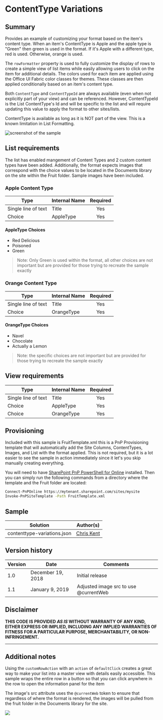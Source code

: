 # ContentType Variations

## Summary
Provides an example of customizing your format based on the item's content type. When an item's ContentType is Apple and the apple type is "Green" then green is used in the format. If it's Apple with a different type, red is used. Otherwise, orange is used.

The `rowFormatter` property is used to fully customize the display of rows to create a simple view of list items while easily allowing users to click on the item for additional details. The colors used for each item are applied using the Office UI Fabric color classes for themes. These classes are then applied conditionally based on an item's content type.

Both `ContentType` and `ContentTypeId` are always available (even when not explicitly part of your view) and can be referenced. However, ContentTypeId is the List ContentType's Id and will be specific to the list and will require updating this value to apply the format to other sites/lists.

ContentType is available as long as it is NOT part of the view. This is a known limitation in List Formatting.

![screenshot of the sample](./assets/screenshot.png)

## List requirements
The list has enabled mangement of Content Types and 2 custom content types have been added. Additionally, the format expects images that correspond with the choice values to be located in the Documents library on the site within the Fruit folder. Sample images have been included.

### Apple Content Type
|Type|Internal Name|Required|
|---|---|:---:|
|Single line of text|Title|Yes|
|Choice|AppleType|Yes|

#### AppleType Choices
- Red Delicious
- Poisoned
- Green

> Note: Only Green is used within the format, all other choices are not important but are provided for those trying to recreate the sample exactly

### Orange Content Type
|Type|Internal Name|Required|
|---|---|:---:|
|Single line of text|Title|Yes|
|Choice|OrangeType|Yes|

#### OrangeType Choices
- Navel
- Chocolate
- Actually a Lemon

> Note: the specific choices are not important but are provided for those trying to recreate the sample exactly

## View requirements

|Type|Internal Name|Required|
|---|---|:---:|
|Single line of text|Title|Yes|
|Choice|AppleType|Yes|
|Choice|OrangeType|Yes|

## Provisioning
Included with this sample is FruitTemplate.xml this is a PnP Provisioning template that will automatically add the Site Columns, ContentTypes, Images, and List with the format applied. This is not required, but it is a lot easier to see the sample in action immediately since it let's you skip manually creating everything.

You will need to have [SharePoint PnP PowerShell for Online](https://docs.microsoft.com/en-us/powershell/sharepoint/sharepoint-pnp/sharepoint-pnp-cmdlets?view=sharepoint-ps) installed. Then you can simply run the following commands from a directory where the template and the Fruit folder are located:

```bash
Connect-PnPOnline https://mytenant.sharepoint.com/sites/mysite
Invoke-PnPSiteTemplate -Path FruitTemplate.xml
```

## Sample

Solution|Author(s)
--------|---------
contenttype-variations.json | [Chris Kent](https://github.com/thechriskent)

## Version history

Version|Date|Comments
-------|----|--------
1.0|December 19, 2018|Initial release
1.1|January 9, 2019|Adjusted image src to use @currentWeb

## Disclaimer
**THIS CODE IS PROVIDED *AS IS* WITHOUT WARRANTY OF ANY KIND, EITHER EXPRESS OR IMPLIED, INCLUDING ANY IMPLIED WARRANTIES OF FITNESS FOR A PARTICULAR PURPOSE, MERCHANTABILITY, OR NON-INFRINGEMENT.**

---

## Additional notes

Using the `customRowAction` with an `action` of `defaultClick` creates a great way to make your list into a master view with details easily accessible. This sample wraps the entire row in a button so that you can click anywhere in the row to open the information panel for the item

The image's src attribute uses the `@currentWeb` token to ensure that regardless of where the format is rendered, the images will be pulled from the fruit folder in the Documents library for the site.

<img src="https://pnptelemetry.azurewebsites.net/list-formatting/view-samples/contenttype-variations" />
